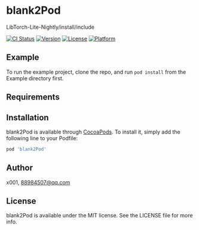 # blank2Pod

LibTorch-Lite-Nightly/install/include


[![CI Status](https://img.shields.io/travis/x001/blank2Pod.svg?style=flat)](https://travis-ci.org/x001/blank2Pod)
[![Version](https://img.shields.io/cocoapods/v/blank2Pod.svg?style=flat)](https://cocoapods.org/pods/blank2Pod)
[![License](https://img.shields.io/cocoapods/l/blank2Pod.svg?style=flat)](https://cocoapods.org/pods/blank2Pod)
[![Platform](https://img.shields.io/cocoapods/p/blank2Pod.svg?style=flat)](https://cocoapods.org/pods/blank2Pod)

## Example

To run the example project, clone the repo, and run `pod install` from the Example directory first.

## Requirements

## Installation

blank2Pod is available through [CocoaPods](https://cocoapods.org). To install
it, simply add the following line to your Podfile:

```ruby
pod 'blank2Pod'
```

## Author

x001, 88984507@qq.com

## License

blank2Pod is available under the MIT license. See the LICENSE file for more info.
